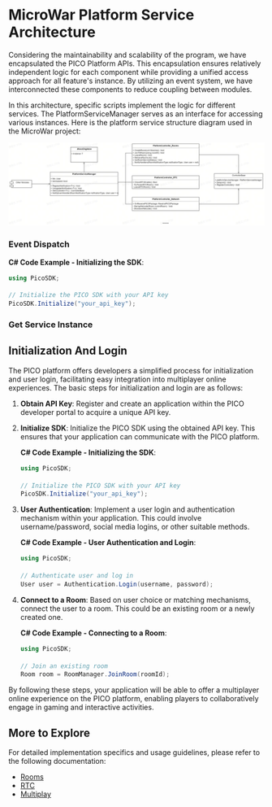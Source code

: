 # MicroWar Platform Service Architecture

Considering the maintainability and scalability of the program, we have encapsulated the PICO Platform APIs. This encapsulation ensures relatively independent logic for each component while providing a unified access approach for all feature's instance. By utilizing an event system, we have interconnected these components to reduce coupling between modules.

In this architecture, specific scripts implement the logic for different services. The PlatformServiceManager serves as an interface for accessing various instances. Here is the platform service structure diagram used in the MicroWar project:

![PICO Platform Service Structure](/Documentation/Files/PlatformServiceStructure.jpg)
### Event Dispatch
 **C# Code Example - Initializing the SDK**:
   
   ```csharp
   using PicoSDK;

   // Initialize the PICO SDK with your API key
   PicoSDK.Initialize("your_api_key");
   ```
### Get Service Instance
## Initialization And Login

The PICO platform offers developers a simplified process for initialization and user login, facilitating easy integration into multiplayer online experiences. The basic steps for initialization and login are as follows:

1. **Obtain API Key**: Register and create an application within the PICO developer portal to acquire a unique API key.

2. **Initialize SDK**: Initialize the PICO SDK using the obtained API key. This ensures that your application can communicate with the PICO platform.

   **C# Code Example - Initializing the SDK**:
   
   ```csharp
   using PicoSDK;

   // Initialize the PICO SDK with your API key
   PicoSDK.Initialize("your_api_key");
   ```

3. **User Authentication**: Implement a user login and authentication mechanism within your application. This could involve username/password, social media logins, or other suitable methods.

   **C# Code Example - User Authentication and Login**:
   
   ```csharp
   using PicoSDK;

   // Authenticate user and log in
   User user = Authentication.Login(username, password);
   ```

4. **Connect to a Room**: Based on user choice or matching mechanisms, connect the user to a room. This could be an existing room or a newly created one.

   **C# Code Example - Connecting to a Room**:
   
   ```csharp
   using PicoSDK;

   // Join an existing room
   Room room = RoomManager.JoinRoom(roomId);
   ```

By following these steps, your application will be able to offer a multiplayer online experience on the PICO platform, enabling players to collaboratively engage in gaming and interactive activities.


## More to Explore

For detailed implementation specifics and usage guidelines, please refer to the following documentation:
- [Rooms](/Documentation/Rooms.md)
- [RTC](/Documentation/RTC.md)
- [Multiplay](/Documentation/Multiplays.md)

